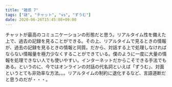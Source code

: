 ```yaml
---
title: "雑感 7"
tags: ["謎", "チャット", "vs", "ずうむ"]
date: 2020-06-26T15:45:08+09:00
---
```


チャットが最高のコミュニケーションの形態だと思う。リアルタイム性を備えた上で、過去の記録を見ることができる。その上、リアルタイムで見るときの情報が、過去の記録を見るときの情報と同質。だから、対話する上で処理しなければならない情報量を極力少なくすることができている。僕のように一度に大量の情報を処理できない人でも使いやすい。インターネットだからこそできる手法でもある。というのに、今ではオンラインの対話の代名詞といえば「ずうむ」、対面というとても非効率な方法。。。リアルタイムの制約に退化するなど、言語道断だと思うのだが・・・。